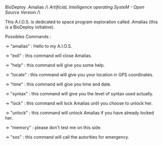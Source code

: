 BioDeploy .Amalias /*\ ArtificiaL Intelligence operating SysteM - Open Source Version /*\

This A.I.O.S. is dedicated to space program exploration called .Amalias (this is a BioDeploy initiative).

Possibles Commands :

-> "amalias" : Hello to my A.I.O.S.

-> "exit" : this command will close Amalias.

-> "help" : this command will give you some help.

-> "locate" : this command will give you your location in GPS coordinates.

-> "time" : this command will give you time and date.

-> "syntax" : this command will give you the level of syntax used actually.

-> "lock" : this command will lock Amalias until you choose to unlock her.

-> "unlock" : this command will unlock Amalias if you have already locked her.

-> "memory" : please don't test me on this side.

-> "sos" : this command will call the autorities for emergency.